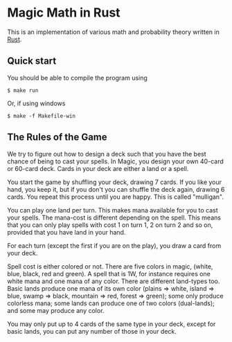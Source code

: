 # Magic Math in Rust

This is an implementation of various math and probability theory written in 
[Rust](http://www.rust-lang.org).

## Quick start

You should be able to compile the program using

	$ make run

Or, if using windows

	$ make -f Makefile-win

## The Rules of the Game

We try to figure out how to design a deck such that you have the best
chance of being to cast your spells. In Magic, you design your own 40-card or 60-card
deck. Cards in your deck are either a land or a spell.

You start the game by shuffling your deck, drawing 7 cards. If you like your hand, you 
keep it, but if you don't you can shuffle the deck again, drawing 6 cards. You repeat
this process until you are happy. This is called "mulligan".

You can play one land per turn. This makes mana available for you to cast your spells. 
The mana-cost is different depending on the spell. This means that you can only play
spells with cost 1 on turn 1, 2 on turn 2 and so on, provided that you have land in 
your hand.

For each turn (except the first if you are on the play), you draw a card from your deck.

Spell cost is either colored or not. There are five colors in magic, (white, blue, black,
red and green). A spell that is 1W, for instance requires one white mana and one mana of 
any color. There are different land-types too. Basic lands produce one mana of its own 
color (plains => white, island => blue, swamp => black, mountain => red, forest => green);
some only produce colorless mana; some lands can produce one of two colors (dual-lands); 
and some may produce any color. 

You may only put up to 4 cards of the same type in your deck, except for basic lands,
you can put any number of those in your deck.
